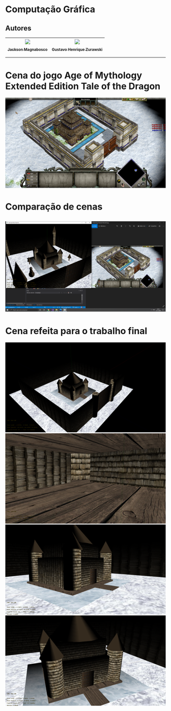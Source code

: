 Computação Gráfica
===============================================

## Autores

  | [<img src="https://avatars1.githubusercontent.com/u/46221221?s=460&u=0d161e390cdad66e925f3d52cece6c3e65a23eb2&v=4" width=115><br><sub>Jackson Magnabosco</sub>](https://github.com/jacksonn455) | [<img src="https://scontent.ferm2-1.fna.fbcdn.net/v/t1.0-1/c0.0.160.160a/p160x160/41332475_2140658439307424_8427897209772572672_n.jpg?_nc_cat=101&amp;ccb=2&amp;_nc_sid=dbb9e7&amp;_nc_ohc=IWwALtag0JgAX_FltPQ&amp;_nc_ht=scontent.ferm2-1.fna&amp;tp=27&amp;oh=77fd6c769532e6576b138d50147ffa4f&amp;oe=5FF81972" width=115><br><sub>Gustavo Henrique Zurawski</sub>]() |
  | :---: | :---: |
--------------------

Cena do jogo Age of Mythology Extended Edition Tale of the Dragon
===============================================
![](https://github.com/jacksonn455/computacao-grafica/blob/master/thumbnail_Age%20of%20Mythology%20Extended%20Edition01.png)

Comparação de cenas
===============================================
![](https://github.com/jacksonn455/computacao-grafica/blob/master/cor%20parecida.png)
--------------------

Cena refeita para o trabalho final
===============================================
![](https://github.com/jacksonn455/computacao-grafica/blob/master/cena3.png)
![](https://github.com/jacksonn455/computacao-grafica/blob/master/cena4.png)
![](https://github.com/jacksonn455/computacao-grafica/blob/master/cena1.png)
![](https://github.com/jacksonn455/computacao-grafica/blob/master/cena2.png)

